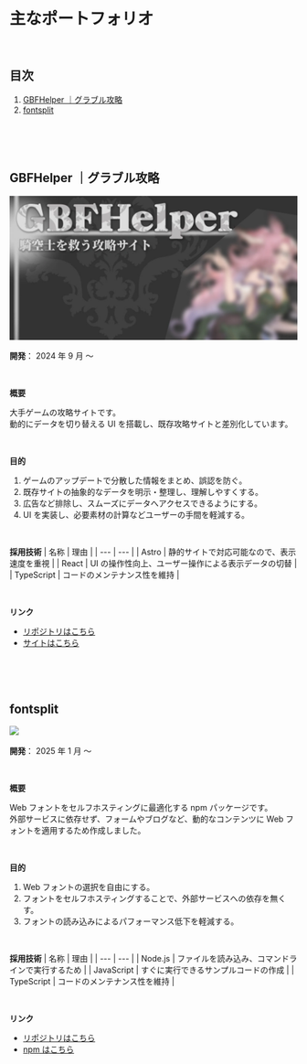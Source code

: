 # 主なポートフォリオ

<br>

## 目次

1.  [GBFHelper ｜グラブル攻略](#gbfhelper-グラブル攻略)
2.  [fontsplit](#fontsplit)

<br>
<br>
<br>

## GBFHelper ｜グラブル攻略

<img src="./images/feature-top.webp" alt="GBFHelper" width="640">

<br>

**開発**： 2024 年 9 月 ～

<br>

**概要**

大手ゲームの攻略サイトです。<br>
動的にデータを切り替える UI を搭載し、既存攻略サイトと差別化しています。

<br>

**目的**

1. ゲームのアップデートで分散した情報をまとめ、誤認を防ぐ。
2. 既存サイトの抽象的なデータを明示・整理し、理解しやすくする。
3. 広告など排除し、スムーズにデータへアクセスできるようにする。
4. UI を実装し、必要素材の計算などユーザーの手間を軽減する。

<br>

**採用技術**
| 名称 | 理由 |
| --- | --- |
| Astro | 静的サイトで対応可能なので、表示速度を重視 |
| React | UI の操作性向上、ユーザー操作による表示データの切替 |
| TypeScript | コードのメンテナンス性を維持 |

<br>

**リンク**

- [リポジトリはこちら](https://github.com/stwch/GBFHelper#readme) <br>
- [サイトはこちら](https://gbf-helper.com)

<br>
<br>
<br>

## fontsplit

<img src="https://img.shields.io/badge/--CB3837.svg?logo=npm&style=flat" height="320">

<br>

**開発**： 2025 年 1 月 ～

<br>

**概要**

Web フォントをセルフホスティングに最適化する npm パッケージです。<br>
外部サービスに依存せず、フォームやブログなど、動的なコンテンツに Web フォントを適用するため作成しました。

<br>

**目的**

1. Web フォントの選択を自由にする。
2. フォントをセルフホスティングすることで、外部サービスへの依存を無くす。
3. フォントの読み込みによるパフォーマンス低下を軽減する。

<br>

**採用技術**
| 名称 | 理由 |
| --- | --- |
| Node.js | ファイルを読み込み、コマンドラインで実行するため |
| JavaScript | すぐに実行できるサンプルコードの作成 |
| TypeScript | コードのメンテナンス性を維持 |

<br>

**リンク**

- [リポジトリはこちら](https://github.com/stwch/fontsplit#readme) <br>
- [npm はこちら](https://www.npmjs.com/package/fontsplit)

<br>
<br>
<br>

